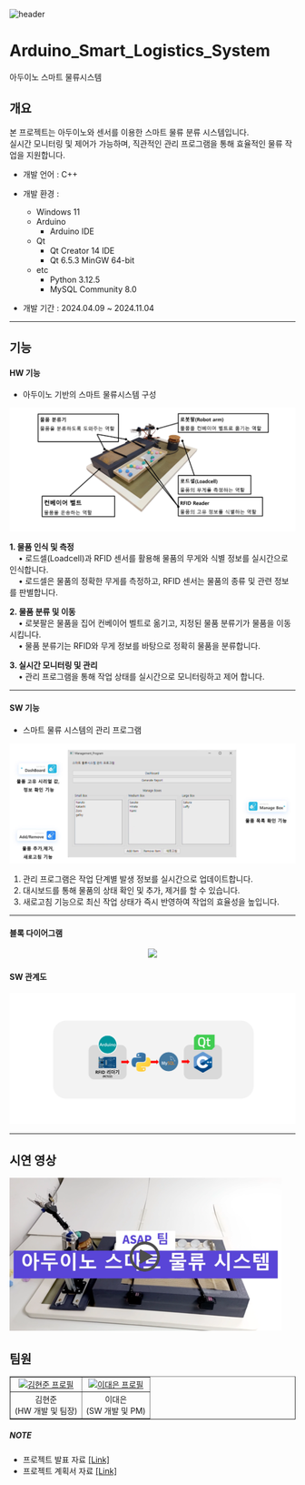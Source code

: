 ![header](https://capsule-render.vercel.app/api?type=rounded&height=300&color=auto&text=스마트%20물류%20시스템&textBg=false&desc=아두이노를%20이용하여%20구현한%20스마트%20물류%20시스템&section=header&fontAlignY=50&animation=fadeIn&reversal=true&descAlignY=70)
# Arduino_Smart_Logistics_System
아두이노 스마트 물류시스템

## 개요
본 프로젝트는 아두이노와 센서를 이용한 스마트 물류 분류 시스템입니다.  
실시간 모니터링 및 제어가 가능하며, 직관적인 관리 프로그램을 통해 효율적인 물류 작업을 지원합니다.

- 개발 언어 : C++  
- 개발 환경 :
    * Windows 11
    * Arduino
        * Arduino IDE
    * Qt
        * Qt Creator 14 IDE
        * Qt 6.5.3 MinGW 64-bit
    * etc
        * Python 3.12.5
        * MySQL Community 8.0  
  
- 개발 기간 : 2024.04.09 ~ 2024.11.04  

***
## 기능
#### HW 기능
* 아두이노 기반의 스마트 물류시스템 구성
<p align="center">
<img src="./img/하드웨어_구성.png?raw=true">
</p>

__1. 물품 인식 및 측정__  
&nbsp;&nbsp;&nbsp;&nbsp;• 로드셀(Loadcell)과 RFID 센서를 활용해 물품의 무게와 식별 정보를 실시간으로 인식합니다.  
&nbsp;&nbsp;&nbsp;&nbsp;• 로드셀은 물품의 정확한 무게를 측정하고, RFID 센서는 물품의 종류 및 관련 정보를 판별합니다.  

__2. 물품 분류 및 이동__  
&nbsp;&nbsp;&nbsp;&nbsp;• 로봇팔은 물품을 집어 컨베이어 벨트로 옮기고, 지정된 물품 분류기가 물품을 이동시킵니다.  
&nbsp;&nbsp;&nbsp;&nbsp;• 물품 분류기는 RFID와 무게 정보를 바탕으로 정확히 물품을 분류합니다.  

__3. 실시간 모니터링 및 관리__  
&nbsp;&nbsp;&nbsp;&nbsp;• 관리 프로그램을 통해 작업 상태를 실시간으로 모니터링하고 제어 합니다.  

***
#### SW 기능
* 스마트 물류 시스템의 관리 프로그램
<p align="center">
<img src="./img/관리_프로그램.png?raw=true">
</p>

1. 관리 프로그램은 작업 단계별 발생 정보를 실시간으로 업데이트합니다.
2. 대시보드를 통해 물품의 상태 확인 및 추가, 제거를 할 수 있습니다.  
3. 새로고침 기능으로 최신 작업 상태가 즉시 반영하여 작업의 효율성을 높입니다.  
  
***
#### 블록 다이어그램
<p align="center">
<img src="./img/블록_다이어그램.png?raw=true">
</p>

#### SW 관계도
<p align="center">
<img src="./img/SW_관계도.png?raw=true">
</p>

***
## 시연 영상
[![시연 영상](./img/동영상_썸네일.png)](https://github.com/2daeeun/Arduino_Smart_Logistics_System/raw/refs/heads/README.md/img/시연_영상.mp4)




## 팀원
<table border="1">
    <tr>
        <td align="center"><a href="https://github.com/KimHyunJoon00"><img height="100px" width="100px" src="https://avatars.githubusercontent.com/u/127961477?v=4" alt="김현준 프로필"/></a></td>
        <td align="center"><a href="https://github.com/2daeeun"><img height="100px" width="100px" src="https://avatars.githubusercontent.com/u/55821132?v=4" alt="이대은 프로필"/></a></td>
    </tr>
    <tr>
        <td align="center">김현준</br>(HW 개발 및 팀장)</td>
        <td align="center">이대은</br>(SW 개발 및 PM)</td>
    </tr>
</table>

##### NOTE
* 프로젝트 발표 자료 [[Link]](https://github.com/2daeeun/Arduino_Smart_Logistics_System/blob/docs/docs/4학년%201학기%205_ASAP%20프로젝트_구현_및_데모_%28최종%29.pdf)
* 프로젝트 계획서 자료 [[Link]](https://github.com/2daeeun/Arduino_Smart_Logistics_System/blob/docs/docs/4학년%201학기%20최종보고서.pdf)
